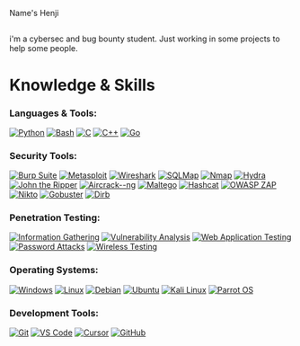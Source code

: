 Name's Henji
##
i'm a cybersec and bug bounty student. Just working in some projects to help some people.
#
# Knowledge & Skills

### Languages & Tools:

[![Python](https://img.shields.io/badge/Python-3776AB?style=for-the-badge&logo=python&logoColor=white)](#)
[![Bash](https://img.shields.io/badge/Bash-4EAA25?style=for-the-badge&logo=gnu-bash&logoColor=white)](#)
[![C](https://img.shields.io/badge/C-00599C?style=for-the-badge&logo=c&logoColor=white)](#)
[![C++](https://img.shields.io/badge/C++-00599C?style=for-the-badge&logo=c%2B%2B&logoColor=white)](#)
[![Go](https://img.shields.io/badge/Go-00ADD8?style=for-the-badge&logo=go&logoColor=white)](#)

### Security Tools:

[![Burp Suite](https://img.shields.io/badge/Burp%20Suite-FF6633?style=for-the-badge&logo=burp-suite&logoColor=white)](#)
[![Metasploit](https://img.shields.io/badge/Metasploit-2A2A2A?style=for-the-badge&logo=metasploit&logoColor=white)](#)
[![Wireshark](https://img.shields.io/badge/Wireshark-1679A7?style=for-the-badge&logo=wireshark&logoColor=white)](#)
[![SQLMap](https://img.shields.io/badge/SQLMap-000000?style=for-the-badge&logo=sql&logoColor=white)](#)
[![Nmap](https://img.shields.io/badge/Nmap-0E83CD?style=for-the-badge&logo=nmap&logoColor=white)](#)
[![Hydra](https://img.shields.io/badge/Hydra-3C2179?style=for-the-badge&logo=hydra&logoColor=white)](#)
[![John the Ripper](https://img.shields.io/badge/John%20the%20Ripper-FF0000?style=for-the-badge&logo=john-the-ripper&logoColor=white)](#)
[![Aircrack--ng](https://img.shields.io/badge/Aircrack--ng-00C7D4?style=for-the-badge&logo=aircrack-ng&logoColor=white)](#)
[![Maltego](https://img.shields.io/badge/Maltego-2C3454?style=for-the-badge&logo=maltego&logoColor=white)](#)
[![Hashcat](https://img.shields.io/badge/Hashcat-000000?style=for-the-badge&logo=hashcat&logoColor=white)](#)
[![OWASP ZAP](https://img.shields.io/badge/OWASP%20ZAP-000000?style=for-the-badge&logo=owasp&logoColor=white)](#)
[![Nikto](https://img.shields.io/badge/Nikto-FF0000?style=for-the-badge&logo=nikto&logoColor=white)](#)
[![Gobuster](https://img.shields.io/badge/Gobuster-00ADD8?style=for-the-badge&logo=go&logoColor=white)](#)
[![Dirb](https://img.shields.io/badge/Dirb-000000?style=for-the-badge&logo=dirb&logoColor=white)](#)

### Penetration Testing:

[![Information Gathering](https://img.shields.io/badge/Information%20Gathering-FF6B6B?style=for-the-badge&logoColor=white)](#)
[![Vulnerability Analysis](https://img.shields.io/badge/Vulnerability%20Analysis-4D96FF?style=for-the-badge&logoColor=white)](#)
[![Web Application Testing](https://img.shields.io/badge/Web%20Application%20Testing-6BCB77?style=for-the-badge&logoColor=white)](#)
[![Password Attacks](https://img.shields.io/badge/Password%20Attacks-FFB100?style=for-the-badge&logoColor=white)](#)
[![Wireless Testing](https://img.shields.io/badge/Wireless%20Testing-9772FB?style=for-the-badge&logoColor=white)](#)

### Operating Systems:

[![Windows](https://img.shields.io/badge/Windows-0078D6?style=for-the-badge&logo=windows&logoColor=white)](#)
[![Linux](https://img.shields.io/badge/Linux-FCC624?style=for-the-badge&logo=linux&logoColor=black)](#)
[![Debian](https://img.shields.io/badge/Debian-A81D33?style=for-the-badge&logo=debian&logoColor=white)](#)
[![Ubuntu](https://img.shields.io/badge/Ubuntu-E95420?style=for-the-badge&logo=ubuntu&logoColor=white)](#)
[![Kali Linux](https://img.shields.io/badge/Kali_Linux-557C94?style=for-the-badge&logo=kali-linux&logoColor=white)](#)
[![Parrot OS](https://img.shields.io/badge/Parrot%20OS-74E8E3?style=for-the-badge&logo=linux&logoColor=black)](#)

### Development Tools:

[![Git](https://img.shields.io/badge/Git-F05032?style=for-the-badge&logo=git&logoColor=white)](#)
[![VS Code](https://img.shields.io/badge/VS%20Code-007ACC?style=for-the-badge&logo=visual-studio-code&logoColor=white)](#)
[![Cursor](https://img.shields.io/badge/Cursor-000000?style=for-the-badge&logo=cursor&logoColor=white)](#)
[![GitHub](https://img.shields.io/badge/GitHub-181717?style=for-the-badge&logo=github&logoColor=white)](#)

#




          
          





